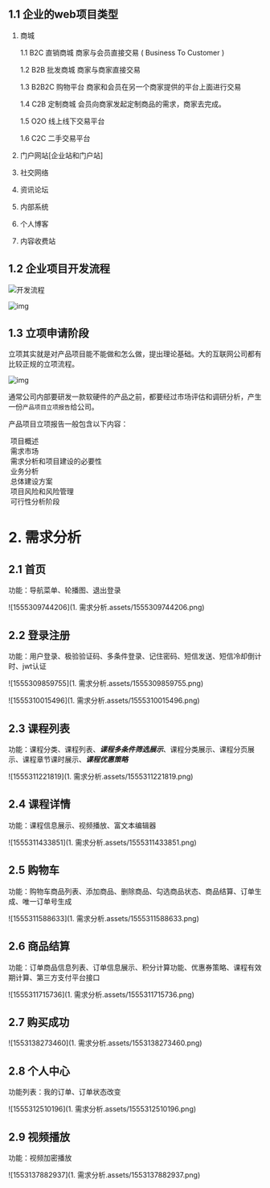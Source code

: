 ## 1.1 企业的web项目类型

1. 商城
  
    1.1 B2C 直销商城 商家与会员直接交易 ( Business To Customer )
    
    1.2 B2B 批发商城 商家与商家直接交易
    
    1.3 B2B2C 购物平台 商家和会员在另一个商家提供的平台上面进行交易
    
    1.4 C2B 定制商城 会员向商家发起定制商品的需求，商家去完成。
    
    1.5 O2O 线上线下交易平台
    
    1.6 C2C 二手交易平台
    
2. 门户网站\[企业站和门户站]
  
3. 社交网络
  
4. 资讯论坛
  
5. 内部系统
  
6. 个人博客
  
7. 内容收费站
  

## 1.2 企业项目开发流程

![开发流程](file://D:/study/python/%E8%B7%AF%E9%A3%9E%E9%BB%91%E9%87%91%E5%8D%A1/%E8%B7%AF%E9%A3%9E%E5%AD%A6%E5%9F%8E%E9%A1%B9%E7%9B%AE/%E8%AF%BE%E4%BB%B6/%E7%AC%AC1%E7%AB%A0/1/assets/%E5%BC%80%E5%8F%91%E6%B5%81%E7%A8%8B.png?lastModify=1697871246)

![img](file://D:/study/python/%E8%B7%AF%E9%A3%9E%E9%BB%91%E9%87%91%E5%8D%A1/%E8%B7%AF%E9%A3%9E%E5%AD%A6%E5%9F%8E%E9%A1%B9%E7%9B%AE/%E8%AF%BE%E4%BB%B6/%E7%AC%AC1%E7%AB%A0/1/assets/c0a4ede2ba0d4a7302763a65.jpg?lastModify=1697871246)

## 1.3 立项申请阶段

立项其实就是对产品项目能不能做和怎么做，提出理论基础。大的互联网公司都有比较正规的立项流程。

![img](https://img-blog.csdn.net/20180601170947776)

通常公司内部要研发一款软硬件的产品之前，都要经过市场评估和调研分析，产生一份`产品项目立项报告`给公司。

产品项目立项报告一般包含以下内容：

 项目概述  
 需求市场  
 需求分析和项目建设的必要性  
 业务分析  
 总体建设方案  
 项目风险和风险管理  
 可行性分析阶段

# 2. 需求分析

## 2.1 首页

功能：导航菜单、轮播图、退出登录

![1555309744206](1. 需求分析.assets/1555309744206.png)



## 2.2 登录注册

功能：用户登录、极验验证码、多条件登录、记住密码、短信发送、短信冷却倒计时、jwt认证

![1555309859755](1. 需求分析.assets/1555309859755.png)

![1555310015496](1. 需求分析.assets/1555310015496.png)



## 2.3 课程列表

功能：课程分类、课程列表、***课程多条件筛选展示***、课程分类展示、课程分页展示、课程章节课时展示、***课程优惠策略***

![1555311221819](1. 需求分析.assets/1555311221819.png)



## 2.4 课程详情

功能：课程信息展示、视频播放、富文本编辑器

![1555311433851](1. 需求分析.assets/1555311433851.png)



## 2.5 购物车

功能：购物车商品列表、添加商品、删除商品、勾选商品状态、商品结算、订单生成、唯一订单号生成

![1555311588633](1. 需求分析.assets/1555311588633.png)



## 2.6 商品结算

功能：订单商品信息列表、订单信息展示、积分计算功能、优惠券策略、课程有效期计算、第三方支付平台接口

![1555311715736](1. 需求分析.assets/1555311715736.png)



## 2.7 购买成功

![1553138273460](1. 需求分析.assets/1553138273460.png)



## 2.8 个人中心

功能列表：我的订单、订单状态改变

![1555312510196](1. 需求分析.assets/1555312510196.png)



## 2.9 视频播放

功能：视频加密播放

![1553137882937](1. 需求分析.assets/1553137882937.png)



